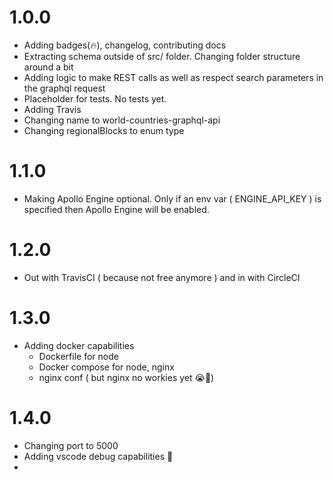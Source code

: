 # 1.0.0

- Adding badges(🔥), changelog, contributing docs
- Extracting schema outside of src/ folder. Changing folder structure around a bit
- Adding logic to make REST calls as well as respect search parameters in the graphql request
- Placeholder for tests. No tests yet.
- Adding Travis
- Changing name to world-countries-graphql-api
- Changing regionalBlocks to enum type

# 1.1.0

- Making Apollo Engine optional. Only if an env var ( ENGINE_API_KEY ) is specified then Apollo Engine will be enabled.

# 1.2.0

- Out with TravisCI ( because not free anymore ) and in with CircleCI

# 1.3.0

- Adding docker capabilities
    - Dockerfile for node
    - Docker compose for node, nginx
    - nginx conf ( but nginx no workies yet 😭🤒)

# 1.4.0

- Changing port to 5000
- Adding vscode debug capabilities 💯
-